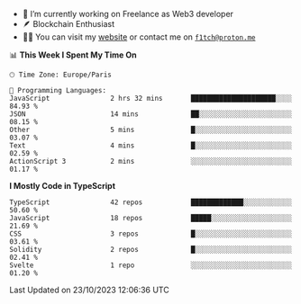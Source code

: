 - 🔭 I’m currently working on Freelance as Web3 developer
- 🪶 Blockchain Enthusiast
- 👨‍💻 You can visit my [website](https://f1tch.xyz) or contact me on [`f1tch@proton.me`](mailto:f1tch@proton.me)

<!--START_SECTION:waka-->
📊 **This Week I Spent My Time On** 

```text
🕑︎ Time Zone: Europe/Paris

💬 Programming Languages: 
JavaScript               2 hrs 32 mins       █████████████████████░░░░   84.93 % 
JSON                     14 mins             ██░░░░░░░░░░░░░░░░░░░░░░░   08.15 % 
Other                    5 mins              █░░░░░░░░░░░░░░░░░░░░░░░░   03.07 % 
Text                     4 mins              █░░░░░░░░░░░░░░░░░░░░░░░░   02.59 % 
ActionScript 3           2 mins              ░░░░░░░░░░░░░░░░░░░░░░░░░   01.17 % 
```

**I Mostly Code in TypeScript** 

```text
TypeScript               42 repos            █████████████░░░░░░░░░░░░   50.60 % 
JavaScript               18 repos            █████░░░░░░░░░░░░░░░░░░░░   21.69 % 
CSS                      3 repos             █░░░░░░░░░░░░░░░░░░░░░░░░   03.61 % 
Solidity                 2 repos             █░░░░░░░░░░░░░░░░░░░░░░░░   02.41 % 
Svelte                   1 repo              ░░░░░░░░░░░░░░░░░░░░░░░░░   01.20 % 
```




 Last Updated on 23/10/2023 12:06:36 UTC
<!--END_SECTION:waka-->
